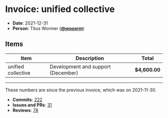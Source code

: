 # Invoice: unified collective

* **Date**: 2021-12-31
* **Person**: Titus Wormer ([**@wooorm**](https://github.com/wooorm))

## Items

| Item               | Description                        | Total         |
| ------------------ | ---------------------------------- | ------------- |
| unified collective | Development and support (December) | **$4,600.00** |

***

These numbers are since the previous invoice, which was on 2021-11-30.

* **Commits**: [222](https://github.com/search?q=author%3Awooorm+committer-date%3A%222021-11-30..2021-12-31%22)
* **Issues and PRs**: [31](https://github.com/search?q=author%3Awooorm+created%3A%222021-11-30..2021-12-31%22)
* **Reviews**: [78](https://github.com/search?q=reviewed-by%3Awooorm+created%3A%222021-11-30..2021-12-31%22)
